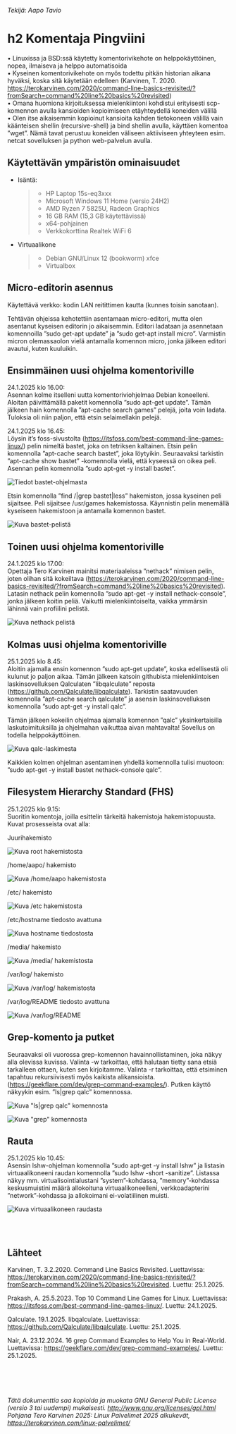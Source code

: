 *Tekijä: Aapo Tavio*

# h2 Komentaja Pingviini

•	Linuxissa ja BSD:ssä käytetty komentorivikehote on helppokäyttöinen, nopea, ilmaiseva ja helppo automatisoida  
•	Kyseinen komentorivikehote on myös todettu pitkän historian aikana hyväksi, koska sitä käytetään edelleen
(Karvinen, T. 2020. https://terokarvinen.com/2020/command-line-basics-revisited/?fromSearch=command%20line%20basics%20revisited)  
•	Omana huomiona kirjoituksessa mielenkiintoni kohdistui erityisesti scp-komennon avulla kansioiden kopioimiseen etäyhteydellä koneiden välillä  
•	Olen itse aikaisemmin kopioinut kansioita kahden tietokoneen välillä vain käänteisen shellin (recursive-shell) ja bind shellin avulla, käyttäen komentoa ”wget”. Nämä tavat perustuu koneiden väliseen aktiiviseen yhteyteen esim. netcat sovelluksen ja python web-palvelun avulla.  

## Käytettävän ympäristön ominaisuudet

- Isäntä:
  >- HP Laptop 15s-eq3xxx  
  >- Microsoft Windows 11 Home (versio 24H2)  
  >- AMD Ryzen 7 5825U, Radeon Graphics  
  >- 16 GB RAM (15,3 GB käytettävissä)
  >- x64-pohjainen
  >- Verkkokorttina Realtek WiFi 6

- Virtuaalikone
  >- Debian GNU/Linux 12 (bookworm) xfce
  >- Virtualbox

## Micro-editorin asennus

Käytettävä verkko: kodin LAN reitittimen kautta (kunnes toisin sanotaan).  

Tehtävän ohjeissa kehotettiin asentamaan micro-editori, mutta olen asentanut kyseisen editorin jo aikaisemmin. Editori ladataan ja asennetaan komennoilla ”sudo get-apt update” ja ”sudo get-apt install micro”. Varmistin micron olemassaolon vielä antamalla komennon micro, jonka jälkeen editori avautui, kuten kuuluikin.

## Ensimmäinen uusi ohjelma komentoriville

24.1.2025 klo 16.00:  
Asennan kolme itselleni uutta komentoriviohjelmaa Debian koneelleni. Aloitan päivittämällä paketit komennolla ”sudo apt-get update”. Tämän jälkeen hain komennolla ”apt-cache search games” pelejä, joita voin ladata. Tuloksia oli niin paljon, että etsin selaimellakin pelejä.  

24.1.2025 klo 16.45:  
Löysin it’s foss-sivustolta (https://itsfoss.com/best-command-line-games-linux/) pelin nimeltä bastet, joka on tetriksen kaltainen. Etsin pelin komennolla ”apt-cache search bastet”, joka löytyikin. Seuraavaksi tarkistin ”apt-cache show bastet” -komennolla vielä, että kyseessä on oikea peli. Asennan pelin komennolla ”sudo apt-get -y install bastet”.  

![Tiedot bastet-ohjelmasta](bastet-tiedot.png)

Etsin komennolla ”find /|grep bastet|less” hakemiston, jossa kyseinen peli sijaitsee. Peli sijaitsee /usr/games hakemistossa. Käynnistin pelin menemällä kyseiseen hakemistoon ja antamalla komennon bastet.

![Kuva bastet-pelistä](bastet.png)

## Toinen uusi ohjelma komentoriville

24.1.2025 klo 17.00:  
Opettaja Tero Karvinen mainitsi materiaaleissa ”nethack” nimisen pelin, joten olihan sitä kokeiltava (https://terokarvinen.com/2020/command-line-basics-revisited/?fromSearch=command%20line%20basics%20revisited). Latasin nethack pelin komennolla ”sudo apt-get -y install nethack-console”, jonka jälkeen koitin peliä. Vaikutti mielenkiintoiselta, vaikka ymmärsin lähinnä vain profiilini pelistä.

![Kuva nethack pelistä](nethack.png)

## Kolmas uusi ohjelma komentoriville

25.1.2025 klo 8.45:  
Aloitin ajamalla ensin komennon ”sudo apt-get update”, koska edellisestä oli kulunut jo paljon aikaa. Tämän jälkeen katsoin githubista mielenkiintoisen laskinsovelluksen Qalculaten ”libqalculate” reposta (https://github.com/Qalculate/libqalculate). Tarkistin saatavuuden komennolla ”apt-cache search qalculate” ja asensin laskinsovelluksen komennolla ”sudo apt-get -y install qalc”.  

Tämän jälkeen kokeilin ohjelmaa ajamalla komennon ”qalc” yksinkertaisilla laskutoimituksilla ja ohjelmahan vaikuttaa aivan mahtavalta! Sovellus on todella helppokäyttöinen.

![Kuva qalc-laskimesta](qalc.png)

Kaikkien kolmen ohjelman asentaminen yhdellä komennolla tulisi muotoon: ”sudo apt-get -y install bastet nethack-console qalc”.

## Filesystem Hierarchy Standard (FHS)

25.1.2025 klo 9.15:  
Suoritin komentoja, joilla esittelin tärkeitä hakemistoja hakemistopuusta. Kuvat prosesseista ovat alla:

Juurihakemisto

![Kuva root hakemistosta](FHD-root.png)

/home/aapo/ hakemisto

![Kuva /home/aapo hakemistosta](FHD-home-aapo.png)

/etc/ hakemisto

![Kuva /etc hakemistosta](etc.png)

/etc/hostname tiedosto avattuna

![Kuva hostname tiedostosta](etc-hostname.png)

/media/ hakemisto

![Kuva /media/ hakemistosta](media-cdrom.png)

/var/log/ hakemisto

![Kuva /var/log/ hakemistosta](var-log.png)

/var/log/README tiedosto avattuna

![Kuva /var/log/README](var-log-README.png)

## Grep-komento ja putket

Seuraavaksi oli vuorossa grep-komennon havainnollistaminen, joka näkyy alla olevissa kuvissa. Valinta -w tarkoittaa, että halutaan tietty sana etsiä tarkalleen ottaen, kuten sen kirjoitamme. Valinta -r tarkoittaa, että etsiminen tapahtuu rekursiivisesti myös kaikista alikansioista. (https://geekflare.com/dev/grep-command-examples/). Putken käyttö näkyykin esim. ”ls|grep qalc” komennossa.

![Kuva "ls|grep qalc" komennosta](ls-grep.png)

![Kuva "grep" komennosta](grep--w--r-hello-Hello.png)

## Rauta

25.1.2025 klo 10.45:  
Asensin lshw-ohjelman komennolla ”sudo apt-get -y install lshw” ja listasin virtuaalikoneeni raudan komennolla ”sudo lshw -short -sanitize”. Listassa näkyy mm. virtualisointialustani ”system”-kohdassa, ”memory”-kohdassa keskusmuistini määrä allokoituna virtuaalikoneelleni, verkkoadapterini ”network”-kohdassa ja allokoimani ei-volatiilinen muisti.

![Kuva virtuaalikoneen raudasta](lshw.png)

<br>
<br>

## Lähteet

Karvinen, T. 3.2.2020. Command Line Basics Revisited. Luettavissa: https://terokarvinen.com/2020/command-line-basics-revisited/?fromSearch=command%20line%20basics%20revisited. Luettu: 25.1.2025.  

Prakash, A. 25.5.2023. Top 10 Command Line Games for Linux. Luettavissa: https://itsfoss.com/best-command-line-games-linux/. Luettu: 24.1.2025.  

Qalculate. 19.1.2025. libqalculate. Luettavissa: https://github.com/Qalculate/libqalculate. Luettu: 25.1.2025.  

Nair, A. 23.12.2024. 16 grep Command Examples to Help You in Real-World. Luettavissa: https://geekflare.com/dev/grep-command-examples/. Luettu: 25.1.2025.
<br>
<br>
<br>
<br>
<br>
<br>
*Tätä dokumenttia saa kopioida ja muokata GNU General Public License (versio 3 tai uudempi) mukaisesti. http://www.gnu.org/licenses/gpl.html*  
*Pohjana Tero Karvinen 2025: Linux Palvelimet 2025 alkukevät, https://terokarvinen.com/linux-palvelimet/*

